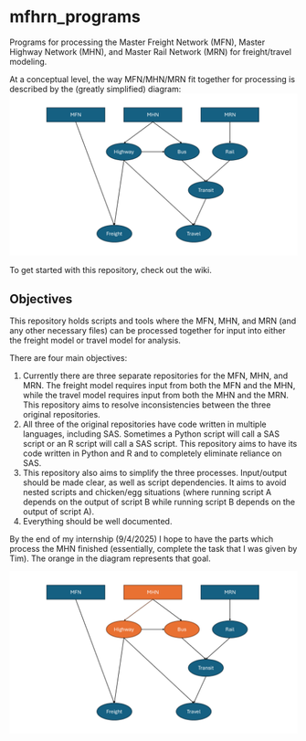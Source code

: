 # mfhrn_programs
Programs for processing the Master Freight Network (MFN), Master Highway Network (MHN), and Master Rail Network (MRN) for freight/travel modeling. 

At a conceptual level, the way MFN/MHN/MRN fit together for processing is described by the (greatly simplified) diagram: 
![A diagram showing the logic behind this repository, with a freight path and a travel path.](images/concept.png)

To get started with this repository, check out the wiki. 

## Objectives 
This repository holds scripts and tools where the MFN, MHN, and MRN (and any other necessary files) can be processed together for input into either the freight model or travel model for analysis. 

There are four main objectives:
1. Currently there are three separate repositories for the MFN, MHN, and MRN. The freight model requires input from both the MFN and the MHN, while the travel model requires input from both the MHN and the MRN. This repository aims to resolve inconsistencies between the three original repositories.
2. All three of the original repositories have code written in multiple languages, including SAS. Sometimes a Python script will call a SAS script or an R script will call a SAS script. This repository aims to have its code written in Python and R and to completely eliminate reliance on SAS.
3. This repository also aims to simplify the three processes. Input/output should be made clear, as well as script dependencies. It aims to avoid nested scripts and chicken/egg situations (where running script A depends on the output of script B while running script B depends on the output of script A). 
4. Everything should be well documented.

By the end of my internship (9/4/2025) I hope to have the parts which process the MHN finished (essentially, complete the task that I was given by Tim). The orange in the diagram represents that goal. 

![A diagram showing my summer goal.](images/summer_goal.png)